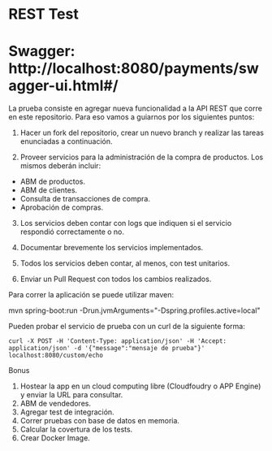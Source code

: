 # REST Test

# Swagger: http://localhost:8080/payments/swagger-ui.html#/

La prueba consiste en agregar nueva funcionalidad a la API REST que corre en este repositorio. Para eso vamos a guiarnos por los siguientes puntos:

1. Hacer un fork del repositorio, crear un nuevo branch y realizar las tareas enunciadas a continuación.

2. Proveer servicios para la administración de la compra de productos. Los mismos deberán incluir:

* ABM de productos.
* ABM de clientes.
* Consulta de transacciones de compra.
* Aprobación de compras.

3. Los servicios deben contar con logs que indiquen si el servicio respondió correctamente o no.

4. Documentar brevemente los servicios implementados.

5. Todos los servicios deben contar, al menos, con test unitarios.

6. Enviar un Pull Request con todos los cambios realizados.

Para correr la aplicación se puede utilizar maven:

mvn spring-boot:run -Drun.jvmArguments="-Dspring.profiles.active=local"

Pueden probar el servicio de prueba con un curl de la siguiente forma:

`curl -X POST -H 'Content-Type: application/json' -H 'Accept: application/json' -d '{"message":"mensaje de prueba"}' localhost:8080/custom/echo`

Bonus

1. Hostear la app en un cloud computing libre (Cloudfoudry o APP Engine) y enviar la URL para consultar.
2. ABM de vendedores.
3. Agregar test de integración.
4. Correr pruebas con base de datos en memoria.
5. Calcular la covertura de los tests.
6. Crear Docker Image.
